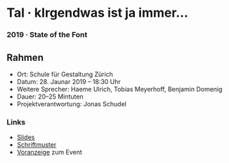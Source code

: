 # Tal · kIrgendwas ist ja immer…

### 2019 · State of the Font


## Rahmen
* Ort: Schule für Gestaltung Zürich
* Datum: 28. Jaunar 2019 – 18:30 Uhr
* Weitere Sprecher: Haeme Ulrich, Tobias Meyerhoff, Benjamin Domenig
* Dauer: 20–25 Mintuten 
* Projektverantwortung: Jonas Schudel



### Links
* [Slides](https://signalwerk.github.io/talk.fonts2019/#1)
* [Schriftmuster](https://logrinto.github.io/IAD2017.schriftmuster/)
* [Voranzeige](https://web.archive.org/web/20190301105325/https://sfgz.ch/schule/agenda/2019/meine-fonts-die-habe-ich-alle-gekauft) zum Event
